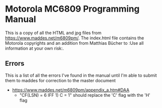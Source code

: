 # Motorola MC6809 Programming Manual

This is a copy of all the HTML and jpg files from https://www.maddes.net/m6809pm/. The index.html file contains
the Motorola copyrights and an addition from Matthias Bücher to :Use all information at your own risk:.

## Errors

This is a list of all the errors I've found in the manual until I'm able to submit them to maddes for correction to the master document

- https://www.maddes.net/m6809pm/appendix_a.htm#DAA
  - "CF(LSN) = 6 IFF 1)	C = 1" should replace the 'C' flag with the 'H' flag
